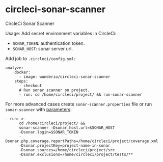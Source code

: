 # circleci-sonar-scanner

CircleCi Sonar Scanner

Usage:
Add secret environment variables in CircleCi:

- `SONAR_TOKEN`: authentication token.
- `SONAR_HOST`: sonar server url.


Add job to `.circleci/config.yml`:

```
analyze:
    docker:
      - image: wunderio/circleci-sonar-scanner
    steps:
      - checkout
      # Run sonar scanner on project.
      - run: cd /home/circleci/project/ && run-sonar-scanner
```

For more advanced cases create `sonar-scanner.properties` file or
 run `sonar-scanner` with 
 [parameters](https://docs.sonarqube.org/latest/analysis/analysis-parameters/):
```
- run: >-
      cd /home/circleci/project/ &&
      sonar-scanner -Dsonar.host.url=$SONAR_HOST
      -Dsonar.login=$SONAR_TOKEN
      -Dsonar.php.coverage.reportPaths=/home/circleci/project/coverage.xml
      -Dsonar.projectKey=project-name-in-sonar
      -Dsonar.sources=/home/circleci/project/src
      -Dsonar.exclusions=/home/circleci/project/tests/**
```